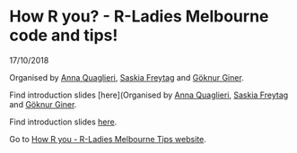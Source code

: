 How R you? - R-Ladies Melbourne code and tips!
================
17/10/2018

Organised by [Anna Quaglieri](https://github.com/annaquaglieri16), [Saskia Freytag](https://twitter.com/trashystats) and [Göknur Giner](https://twitter.com/goknurginer).

Find introduction slides \[here\](Organised by [Anna Quaglieri](https://github.com/annaquaglieri16), [Saskia Freytag](https://twitter.com/trashystats) and [Göknur Giner](https://twitter.com/goknurginer).

Find introduction slides [here](https://docs.google.com/presentation/d/1WKIw9l4LfMaf3eY7KTHDCqlV0wHLfXB9NdcR68JGpNE/edit?usp=sharing).

Go to [How R you - R-Ladies Melbourne Tips website](https://rladies-melbourne-tips.netlify.com/).
